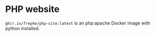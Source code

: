 # PHP website

`ghcr.io/frepke/php-site:latest` is an php:apache Docker image with python installed.
